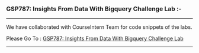 ### GSP787: Insights From Data With Bigquery Challenge Lab :-

----------------------------------------------------------------------------------------------------------------------------------------------

We have collaborated with CourseIntern Team for code snippets of the labs.

Please Go To : [GSP787: Insights From Data With Bigquery Challenge Lab](https://www.courseintern.com/post/qwiklabs/challenge-labs/gsp787-insights-from-data-with-bigquery-challenge-lab/)

----------------------------------------------------------------------------------------------------------------------------------------------
